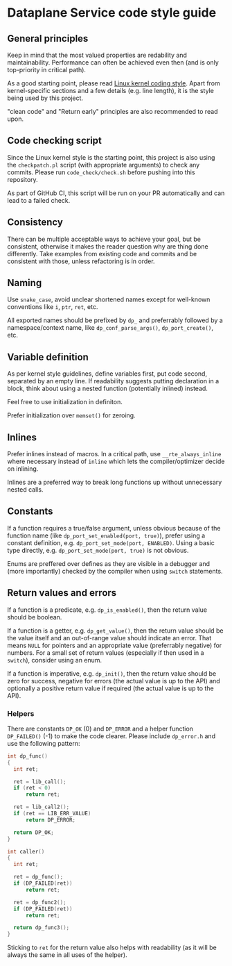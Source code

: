# Dataplane Service code style guide

## General principles
Keep in mind that the most valued properties are redability and maintainability. Performance can often be achieved even then (and is only top-priority in critical path).

As a good starting point, please read [Linux kernel coding style](https://www.kernel.org/doc/html/v6.0/process/coding-style.html). Apart from kernel-specific sections and a few details (e.g. line length), it is the style being used by this project.

"clean code" and "Return early" principles are also recommended to read upon.

## Code checking script
Since the Linux kernel style is the starting point, this project is also using the `checkpatch.pl` script (with appropriate arguments) to check any commits. Please run `code_check/check.sh` before pushing into this repository.

As part of GitHub CI, this script will be run on your PR automatically and can lead to a failed check.

## Consistency
There can be multiple acceptable ways to achieve your goal, but be consistent, otherwise it makes the reader question why are thing done differently. Take examples from existing code and commits and be consistent with those, unless refactoring is in order.

## Naming
Use `snake_case`, avoid unclear shortened names except for well-known conventions like `i`, `ptr`, `ret`, etc.

All exported names should be prefixed by `dp_` and preferrably followed by a namespace/context name, like `dp_conf_parse_args()`, `dp_port_create()`, etc.

## Variable definition
As per kernel style guidelines, define variables first, put code second, separated by an empty line. If readability suggests putting declaration in a block, think about using a nested function (potentially inlined) instead.

Feel free to use initialization in definiton.

Prefer initialization over `memset()` for zeroing.

## Inlines
Prefer inlines instead of macros. In a critical path, use `__rte_always_inline` where necessary instead of `inline` which lets the compiler/optimizer decide on inlining.

Inlines are a preferred way to break long functions up without unnecessary nested calls.

## Constants
If a function requires a true/false argument, unless obvious because of the function name (like `dp_port_set_enabled(port, true)`), prefer using a constant definition, e.g. `dp_port_set_mode(port, ENABLED)`. Using a basic type directly, e.g. `dp_port_set_mode(port, true)` is not obvious.

Enums are preffered over defines as they are visible in a debugger and (more importantly) checked by the compiler when using `switch` statements.

## Return values and errors
If a function is a predicate, e.g. `dp_is_enabled()`, then the return value should be boolean.

If a function is a getter, e.g. `dp_get_value()`, then the return value should be the value itself and an out-of-range value should indicate an error. That means `NULL` for pointers and an appropriate value (preferrably negative) for numbers. For a small set of return values (especially if then used in a `switch`), consider using an enum.

If a function is imperative, e.g. `dp_init()`, then the return value should be zero for success, negative for errors (the actual value is up to the API) and optionally a positive return value if required (the actual value is up to the API).

### Helpers
There are constants `DP_OK` (0) and `DP_ERROR` and a helper function `DP_FAILED()` (-1) to make the code clearer. Please include `dp_error.h` and use the following pattern:
```c
int dp_func()
{
  int ret;

  ret = lib_call();
  if (ret < 0)
      return ret;

  ret = lib_call2();
  if (ret == LIB_ERR_VALUE)
      return DP_ERROR;

  return DP_OK;
}

int caller()
{
  int ret;

  ret = dp_func();
  if (DP_FAILED(ret))
      return ret;

  ret = dp_func2();
  if (DP_FAILED(ret))
      return ret;

  return dp_func3();
}
```
Sticking to `ret` for the return value also helps with readability (as it will be always the same in all uses of the helper).
